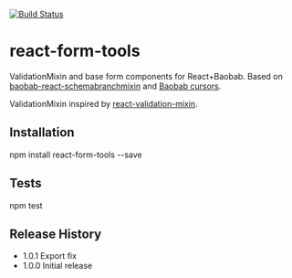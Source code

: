 [![Build Status](https://travis-ci.org/Brogency/react-form-tools.svg)](https://travis-ci.org/Brogency/react-form-tools)

react-form-tools
=========

ValidationMixin and base form components for React+Baobab. 
Based on [baobab-react-schemabranchmixin](https://github.com/Brogency/baobab-react-schemabranchmixin) and [Baobab cursors](https://github.com/Yomguithereal/baobab).

ValidationMixin inspired by [react-validation-mixin](https://github.com/jurassix/react-validation-mixin).

## Installation

  npm install react-form-tools --save
  
## Tests

  npm test
  
## Release History

* 1.0.1 Export fix
* 1.0.0 Initial release

